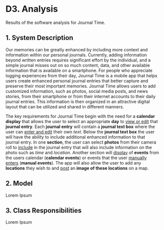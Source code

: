 # D3. Analysis

Results of the software analysis for Journal Time.

## 1. System Description

Our memories can be greatly enhanced by including more context and information within our personal journals.  Currently, adding information beyond written entries requires significant effort by the individual, and a simple journal misses out on so much content, data, and other available information that is available on a smartphone.  For people who appreciate logging experiences from their day, Journal Time is a mobile app that helps users create enhanced personal journal entries that better capture and preserve their most important memories.  Journal Time allows users to add customized information, such as photos, social media posts, and news stories, from their smartphone or from their internet accounts to their daily journal entries.  This information is then organized in an attractive digital layout that can be utilized and shared in different manners.  

The key requirements for Journal Time begin with the need for a **calendar display** that allows the user to select an appropriate **day** to <ins>view or edit</ins> that **journal entry**.  Each **journal entry** will contain a **journal text box** where the user can <ins>enter and edit</ins> their own *text*.  Below the **journal text box** the user will have the ability to include additional enhanced information to that journal entry.  In one **section**, the user can select **photos** from their camera roll to <ins>include</ins> in the journal entry that will also include information on the photo such as *time* and *location*.  Another section will <ins>display</ins> of **events** from the users calendar (**calendar events**) or events that the user <ins>manually enters</ins> (**manual events**).  The app will also allow the user to add any **locations** they wish to and <ins>post</ins> an **image of these locations** on a map.    

## 2. Model

Lorem Ipsum

## 3. Class Responsibilities

Lorem Ipsum
